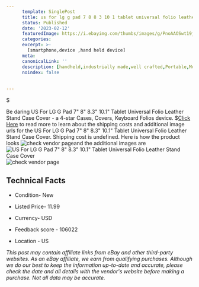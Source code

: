 ```yaml
---
      template: SinglePost
      title: us for lg g pad 7 8 8 3 10 1 tablet universal folio leather stand case cover
      status: Published
      date: '2023-02-12'
      featuredImage: https://i.ebayimg.com/thumbs/images/g/PnoAAOSwt19jwT6t/s-l225.jpg
      categories: 
      excerpt: >-
        [smartphone,device ,hand held device]
      meta:
      canonicalLink: ''
      description: [handheld,industrially made,well crafted,Portable,Mobile,Compact,Convenient,Lightweight,Maneuverable,Man-portable,Miniature,Carriable,Hand-held,Light,Holdable,Transportable,Mobile device,Pocket-sized,On-the-go,Wireless,Cordless,Compact size,Convenient size, smartphone,device ,hand held device]
      noindex: false
      
        
---
```

$

Be daring US For LG G Pad 7" 8" 8.3" 10.1" Tablet Universal Folio Leather Stand Case Cover - a 4-star Cases, Covers, Keyboard Folios device.
$[Click Here](https://www.ebay.com/itm/282439870630?hash=item41c2ba68a6%3Ag%3APnoAAOSwt19jwT6t&mkevt=1&mkcid=1&mkrid=711-53200-19255-0&campid=%253CePNCampaignId%253E&customid=%253CreferenceId%253E&toolid=10049) to read more to learn about the shipping costs and additional image urls for the US For LG G Pad 7" 8" 8.3" 10.1" Tablet Universal Folio Leather Stand Case Cover. Shipping cost is undefined. Here is how the product looks ![check vendor page](https://i.ebayimg.com/thumbs/images/g/PnoAAOSwt19jwT6t/s-l225.jpg)and the additional images are![US For LG G Pad 7" 8" 8.3" 10.1" Tablet Universal Folio Leather Stand Case Cover](https://i.ebayimg.com/images/g/PnoAAOSwt19jwT6t/s-l1200.jpg)![check vendor page](https://origin-galleryplus.ebayimg.com/ws/web/282439870630_2_0_1/225x225.jpg,https://origin-galleryplus.ebayimg.com/ws/web/282439870630_3_0_1/225x225.jpg,https://origin-galleryplus.ebayimg.com/ws/web/282439870630_4_0_1/225x225.jpg,https://origin-galleryplus.ebayimg.com/ws/web/282439870630_5_0_1/225x225.jpg,https://origin-galleryplus.ebayimg.com/ws/web/282439870630_6_0_1/225x225.jpg,https://origin-galleryplus.ebayimg.com/ws/web/282439870630_7_0_1/225x225.jpg,https://origin-galleryplus.ebayimg.com/ws/web/282439870630_8_0_1/225x225.jpg,https://origin-galleryplus.ebayimg.com/ws/web/282439870630_9_0_1/225x225.jpg,https://origin-galleryplus.ebayimg.com/ws/web/282439870630_10_0_1/225x225.jpg,https://origin-galleryplus.ebayimg.com/ws/web/282439870630_11_0_1/225x225.jpg,https://origin-galleryplus.ebayimg.com/ws/web/282439870630_12_0_1/225x225.jpg)



 ## Technical Facts 



     
      

 - Condition- New 


      

 - Listed Price- 11.99 


      

 - Currency- USD 


      

 - Feedback score - 106022 


      

 - Location - US 


      
      

 *_This post may contain affiliate links from eBay and other third-party websites. As an eBay affiliate, we earn from qualifying purchases. Although we do our best to keep the information up-to-date and accurate, please check the date and all details with the vendor's website before making a purchase. Not all data may be accurate._*






